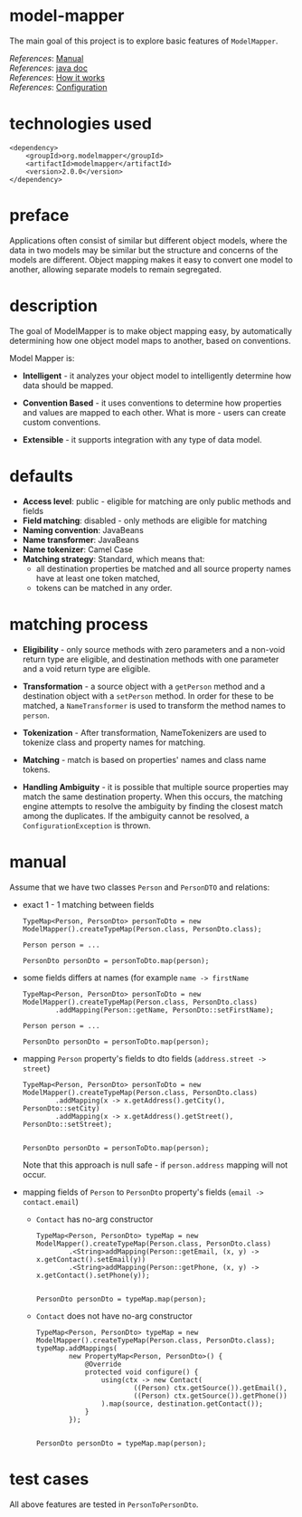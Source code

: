 # model-mapper
The main goal of this project is to explore basic features of
`ModelMapper`.

_References_: [Manual](http://modelmapper.org/user-manual/)  
_References_: [java doc](http://modelmapper.org/javadoc/)  
_References_: [How it works](http://modelmapper.org/user-manual/how-it-works/)  
_References_: [Configuration](http://modelmapper.org/user-manual/configuration/)

# technologies used
```
<dependency>
    <groupId>org.modelmapper</groupId>
    <artifactId>modelmapper</artifactId>
    <version>2.0.0</version>
</dependency>
```

# preface
Applications often consist of similar but different object models, 
where the data in two models may be similar but the structure and 
concerns of the models are different. Object mapping makes it easy 
to convert one model to another, allowing separate models to remain 
segregated.

# description
The goal of ModelMapper is to make object mapping easy, 
by automatically determining how one object model maps to another, 
based on conventions.

Model Mapper is:
* **Intelligent** - it analyzes your object model to intelligently 
determine how data should be mapped.

* **Convention Based** - it uses conventions to determine 
how properties and values are mapped to each other. 
What is more - users can create custom conventions.

* **Extensible** - it supports integration with any type of data model.

# defaults
* **Access level**: public - eligible for matching are only public 
methods and fields
* **Field matching**: disabled - only methods are eligible for matching
* **Naming convention**: JavaBeans
* **Name transformer**: JavaBeans
* **Name tokenizer**: Camel Case
* **Matching strategy**: Standard, which means that:
    * all destination properties be matched and 
    all source property names have at least one token matched,
    * tokens can be matched in any order.
    
# matching process
* **Eligibility** - only source methods with zero parameters and a 
non-void return type are eligible, and destination methods with one 
parameter and a void return type are eligible.

* **Transformation** - a source object with a `getPerson` method and a 
destination object with a `setPerson` method. In order for these to be 
matched, a `NameTransformer` is used to transform the method names to 
`person`.

* **Tokenization** - After transformation, NameTokenizers are used to 
tokenize class and property names for matching.

* **Matching** - match is based on properties' names and class 
name tokens.

* **Handling Ambiguity** -  it is possible that multiple source 
properties may match the same destination property. 
When this occurs, the matching engine attempts to resolve the 
ambiguity by finding the closest match among the duplicates.
If the ambiguity cannot be resolved, a 
`ConfigurationException` is thrown.

# manual
Assume that we have two classes `Person` and `PersonDTO` and relations:
* exact 1 - 1 matching between fields
    ```
    TypeMap<Person, PersonDto> personToDto = new ModelMapper().createTypeMap(Person.class, PersonDto.class);
    
    Person person = ...
    
    PersonDto personDto = personToDto.map(person);    
    ```
    
* some fields differs at names (for example `name -> firstName`
    ```
    TypeMap<Person, PersonDto> personToDto = new ModelMapper().createTypeMap(Person.class, PersonDto.class)
            .addMapping(Person::getName, PersonDto::setFirstName);
    
    Person person = ...
    
    PersonDto personDto = personToDto.map(person);
    ```
    
* mapping `Person` property's fields to dto fields 
(`address.street -> street`)
    ```
    TypeMap<Person, PersonDto> personToDto = new ModelMapper().createTypeMap(Person.class, PersonDto.class)
            .addMapping(x -> x.getAddress().getCity(), PersonDto::setCity)
            .addMapping(x -> x.getAddress().getStreet(), PersonDto::setStreet);
    
    
    PersonDto personDto = personToDto.map(person);
    ```
    
    Note that this approach is null safe - if `person.address` 
    mapping will not occur.
    
* mapping fields of `Person` to `PersonDto` property's fields (`email -> contact.email`)
    * `Contact` has no-arg constructor
        ```
        TypeMap<Person, PersonDto> typeMap = new ModelMapper().createTypeMap(Person.class, PersonDto.class)
                .<String>addMapping(Person::getEmail, (x, y) -> x.getContact().setEmail(y))
                .<String>addMapping(Person::getPhone, (x, y) -> x.getContact().setPhone(y));
        
        
        PersonDto personDto = typeMap.map(person);
        ```
    
    * `Contact` does not have no-arg constructor
        ```
        TypeMap<Person, PersonDto> typeMap = new ModelMapper().createTypeMap(Person.class, PersonDto.class);
        typeMap.addMappings(
                new PropertyMap<Person, PersonDto>() {
                    @Override
                    protected void configure() {
                        using(ctx -> new Contact(
                                ((Person) ctx.getSource()).getEmail(),
                                ((Person) ctx.getSource()).getPhone())
                        ).map(source, destination.getContact());
                    }
                });
        
        
        PersonDto personDto = typeMap.map(person);
        ```
# test cases
All above features are tested in `PersonToPersonDto`.